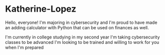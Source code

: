 # Katherine-Lopez
Hello, everyone! I'm majoring in cybersecurity and I'm proud to have made an adding calculator with Python that can be used on finances as well. 

I'm currently in college studying in my second year
I'm taking cybersecurity classes to be advanced
I'm looking to be trained and willing to work for you when I'm prepared

